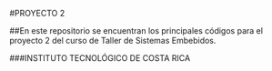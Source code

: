 #PROYECTO 2 

##En este repositorio se encuentran los principales códigos para el proyecto 2 del curso de Taller de Sistemas Embebidos.


###INSTITUTO TECNOLÓGICO DE COSTA RICA
